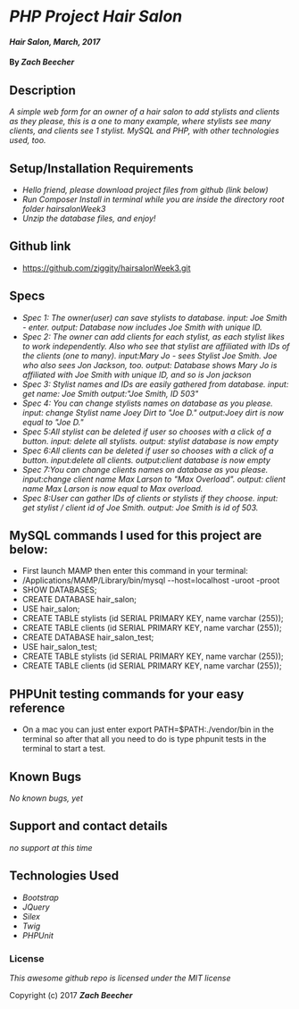 # _PHP Project Hair Salon_

#### _Hair Salon, March, 2017_

#### By _**Zach Beecher**_

## Description

_A simple web form for an owner of a hair salon to add stylists and clients as they please, this is a one to many example, where stylists see many clients, and clients see 1 stylist. MySQL and PHP, with other technologies used, too._

## Setup/Installation Requirements

* _Hello friend, please download project files from github (link below)_
* _Run Composer Install in terminal while you are inside the directory root folder hairsalonWeek3_
* _Unzip the database files, and enjoy!_

## Github link
* https://github.com/ziggity/hairsalonWeek3.git

## Specs
* _Spec 1: The owner(user) can save stylists to database.
input: Joe Smith - enter.
output: Database now includes Joe Smith with unique ID._
* _Spec 2: The owner can add clients for each stylist, as each stylist likes to work independently. Also who see that stylist are affiliated with IDs of the clients (one to many).
input:Mary Jo - sees Stylist Joe Smith. Joe who also sees Jon Jackson, too.
output: Database shows Mary Jo is affiliated with Joe Smith with unique ID, and so is Jon jackson_
* _Spec 3: Stylist names and IDs are easily gathered from database.
input: get name: Joe Smith
output:"Joe Smith, ID 503"_
* _Spec 4: You can change stylists names on database as you please.
input: change Stylist name Joey Dirt to "Joe D."
output:Joey dirt is now equal to "Joe D."_
* _Spec 5:All stylist can be deleted if user so chooses with a click of a button.
input: delete all stylists.
output: stylist database is now empty_
* _Spec 6:All clients can be deleted if user so chooses with a click of a button.
input:delete all clients.
output:client database is now empty_
* _Spec 7:You can change clients names on database as you please.
input:change client name Max Larson to "Max Overload".
output: client name Max Larson is now equal to Max overload._
* _Spec 8:User can gather IDs of clients or stylists if they choose.
input: get stylist / client id of Joe Smith.
output: Joe Smith is id of 503._

## MySQL commands I used for this project are below:
* First launch MAMP then enter this command in your terminal:
* /Applications/MAMP/Library/bin/mysql --host=localhost -uroot -proot
* SHOW DATABASES;
* CREATE DATABASE hair_salon;
* USE hair_salon;
* CREATE TABLE stylists (id SERIAL PRIMARY KEY, name varchar (255));
* CREATE TABLE clients (id SERIAL PRIMARY KEY, name varchar (255));
* CREATE DATABASE hair_salon_test;
* USE hair_salon_test;
* CREATE TABLE stylists (id SERIAL PRIMARY KEY, name varchar (255));
* CREATE TABLE clients (id SERIAL PRIMARY KEY, name varchar (255));

## PHPUnit testing commands for your easy reference
* On a mac you can just enter export PATH=$PATH:./vendor/bin in the terminal so after that all you need to do is type phpunit tests in the terminal to start a test.


## Known Bugs

_No known bugs, yet_

## Support and contact details

_no support at this time_

## Technologies Used
* _Bootstrap_
* _JQuery_
* _Silex_
* _Twig_
* _PHPUnit_

### License

*This awesome github repo is licensed under the MIT license*

Copyright (c) 2017 **_Zach Beecher_**

